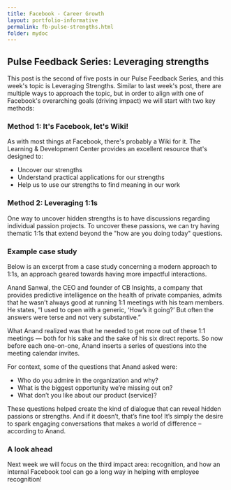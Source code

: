 ```yaml
---
title: Facebook - Career Growth
layout: portfolio-informative
permalink: fb-pulse-strengths.html
folder: mydoc
---
```


## Pulse Feedback Series: Leveraging strengths

This post is the second of five posts in our Pulse Feedback Series, and this
week's topic is Leveraging Strengths. Similar to last week's post, there are
multiple ways to approach the topic, but in order to align with one of
Facebook's overarching goals (driving impact) we will start with two key
methods:

### Method 1: It's Facebook, let's Wiki!

As with most things at Facebook, there's probably a Wiki for it. The Learning &
Development Center provides an excellent resource that's designed to:
* Uncover our strengths
* Understand practical applications for our strengths
* Help us to use our strengths to find meaning in our work

### Method 2: Leveraging 1:1s

One way to uncover hidden strengths is to have discussions regarding individual
passion projects. To uncover these passions, we can try having thematic 1:1s
that extend beyond the "how are you doing today" questions.

### Example case study

Below is an excerpt from a case study concerning a modern approach to 1:1s, an
approach geared towards having more impactful interactions.

Anand Sanwal, the CEO and founder of CB Insights, a company that provides
predictive intelligence on the health of private companies, admits that he
wasn’t always good at running 1:1 meetings with his team members. He states,
“I used to open with a generic, ‘How’s it going?’ But often the answers were
terse and not very substantive.”

What Anand realized was that he needed to get more out of these 1:1 meetings —
both for his sake and the sake of his six direct reports. So now before each
one-on-one, Anand inserts a series of questions into the meeting calendar
invites.

For context, some of the questions that Anand asked were:
* Who do you admire in the organization and why?
* What is the biggest opportunity we’re missing out on?
* What don’t you like about our product (service)?

These questions helped create the kind of dialogue that can reveal hidden passions or strengths. And if it doesn’t, that’s fine too! It’s simply the desire to spark engaging conversations that makes a world of difference – according to Anand.

### A look ahead

Next week we will focus on the third impact area: recognition, and how an
internal Facebook tool can go a long way in helping with employee recognition!
